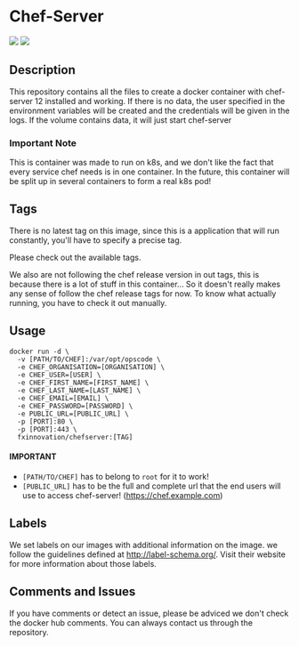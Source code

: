 # Chef-Server
[![](https://images.microbadger.com/badges/version/fxinnovation/chefserver.svg)](https://microbadger.com/images/fxinnovation/chefserver "Get your own version badge on microbadger.com") [![](https://images.microbadger.com/badges/image/fxinnovation/chefserver.svg)](https://microbadger.com/images/fxinnovation/chefserver "Get your own image badge on microbadger.com")
## Description
This repository contains all the files to create a docker container with chef-server 12 installed and working. If there is no data, the user specified in the environment variables will be created and the credentials will be given in the logs. If the volume contains data, it will just start chef-server

### Important Note
This is container was made to run on k8s, and we don't like the fact that every service chef needs is in one container. In the future, this container will be split up in several containers to form a real k8s pod!

## Tags
There is no latest tag on this image, since this is a application that will run constantly, you'll have to specify a precise tag.

Please check out the available tags.

We also are not following the chef release version in out tags, this is because there is a lot of stuff in this container... So it doesn't really makes any sense of follow the chef release tags for now. To know what actually running, you have to check it out manually.

## Usage
```
docker run -d \ 
  -v [PATH/TO/CHEF]:/var/opt/opscode \
  -e CHEF_ORGANISATION=[ORGANISATION] \
  -e CHEF_USER=[USER] \
  -e CHEF_FIRST_NAME=[FIRST_NAME] \
  -e CHEF_LAST_NAME=[LAST_NAME] \
  -e CHEF_EMAIL=[EMAIL] \
  -e CHEF_PASSWORD=[PASSWORD] \
  -e PUBLIC_URL=[PUBLIC_URL] \
  -p [PORT]:80 \
  -p [PORT]:443 \
  fxinnovation/chefserver:[TAG]
```
#### IMPORTANT
* `[PATH/TO/CHEF]` has to belong to `root` for it to work!
* `[PUBLIC_URL]` has to be the full and complete url that the end users will use to access chef-server! (https://chef.example.com)

## Labels
We set labels on our images with additional information on the image. we follow the guidelines defined at http://label-schema.org/. Visit their website for more information about those labels.

## Comments and Issues
If you have comments or detect an issue, please be adviced we don't check the docker hub comments. You can always contact us through the repository.
